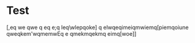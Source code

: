 # Test
[,eq
we
qwe
q
eq
e;q
leq\wlepqoke]
q
elwqeqimeiqmwiemq[piemqoiune
qweqkem'wqmemwEq
e
qmekmqekmq
eimq[woe]]